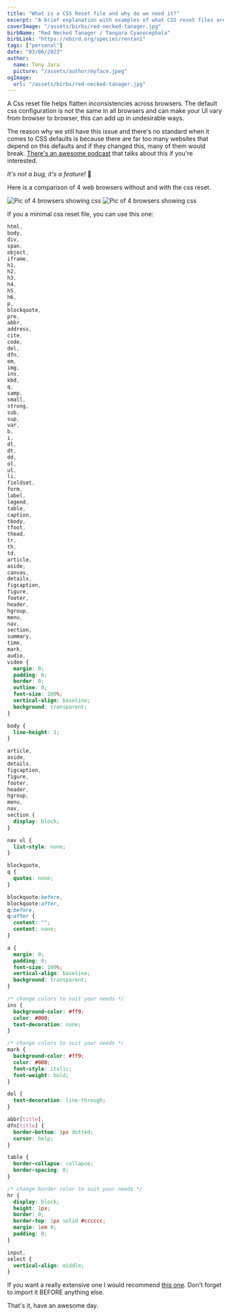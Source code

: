 ```yaml
---
title: "What is a CSS Reset file and why do we need it?"
excerpt: "A brief explanation with examples of what CSS reset files are and why it's a good idea to use them."
coverImage: "/assets/birbs/red-necked-tanager.jpg"
birbName: "Red Necked Tanager / Tangara Cyanocephala"
birbLink: "https://ebird.org/species/rentan1"
tags: ["personal"]
date: "03/06/2023"
author:
  name: Tony Jara
  picture: "/assets/author/myface.jpeg"
ogImage:
  url: "/assets/birbs/red-necked-tanager.jpg"
---
```


A Css reset file helps flatten inconsistencies across browsers. The default css configuration is not the same in all browsers and can make your UI vary from browser to browser, this can add up in undesirable ways.

The reason why we still have this issue and there's no standard when it comes to CSS defaults is because there are far too many websites that depend on this defaults and if they changed this, many of them would break. [There's an awesome podcast](https://open.spotify.com/episode/6SYD2Is8dLb73Hua8yKzQw?si=7cad25eb827b4f78) that talks about this if you're interested.

_It's not a bug, it's a feature!_ 🐛

Here is a comparison of 4 web browsers without and with the css reset.

<img alt="Pic of 4 browsers showing css" src="/assets/css-reset/no-reset.png" />
<img alt="Pic of 4 browsers showing css" src="/assets/css-reset/with-reset.png" />

If you a minimal css reset file, you can use this one:

```css
html,
body,
div,
span,
object,
iframe,
h1,
h2,
h3,
h4,
h5,
h6,
p,
blockquote,
pre,
abbr,
address,
cite,
code,
del,
dfn,
em,
img,
ins,
kbd,
q,
samp,
small,
strong,
sub,
sup,
var,
b,
i,
dl,
dt,
dd,
ol,
ul,
li,
fieldset,
form,
label,
legend,
table,
caption,
tbody,
tfoot,
thead,
tr,
th,
td,
article,
aside,
canvas,
details,
figcaption,
figure,
footer,
header,
hgroup,
menu,
nav,
section,
summary,
time,
mark,
audio,
video {
  margin: 0;
  padding: 0;
  border: 0;
  outline: 0;
  font-size: 100%;
  vertical-align: baseline;
  background: transparent;
}

body {
  line-height: 1;
}

article,
aside,
details,
figcaption,
figure,
footer,
header,
hgroup,
menu,
nav,
section {
  display: block;
}

nav ul {
  list-style: none;
}

blockquote,
q {
  quotes: none;
}

blockquote:before,
blockquote:after,
q:before,
q:after {
  content: "";
  content: none;
}

a {
  margin: 0;
  padding: 0;
  font-size: 100%;
  vertical-align: baseline;
  background: transparent;
}

/* change colors to suit your needs */
ins {
  background-color: #ff9;
  color: #000;
  text-decoration: none;
}

/* change colors to suit your needs */
mark {
  background-color: #ff9;
  color: #000;
  font-style: italic;
  font-weight: bold;
}

del {
  text-decoration: line-through;
}

abbr[title],
dfn[title] {
  border-bottom: 1px dotted;
  cursor: help;
}

table {
  border-collapse: collapse;
  border-spacing: 0;
}

/* change border color to suit your needs */
hr {
  display: block;
  height: 1px;
  border: 0;
  border-top: 1px solid #cccccc;
  margin: 1em 0;
  padding: 0;
}

input,
select {
  vertical-align: middle;
}
```

If you want a really extensive one I would recommend [this one](https://gist.github.com/DavidWells/18e73022e723037a50d6). Don't forget to import it BEFORE anything else.

That's it, have an awesome day.
